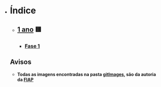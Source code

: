 - # Índice

  - ## [1 ano](primeiroAno) 🟨

    - ### [Fase 1](fase1)

  ## Avisos

  - #### Todas as imagens encontradas na pasta [gitImages](gitImages), são da autoria da [FIAP](https://www.fiap.com.br)
  
  

